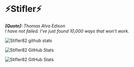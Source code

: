 # ⚡Stifler⚡
***[Quote]:*** _Thomas Alva Edison <br> I have not failed. I've just found 10,000 ways that won't work._



<!--
**⚡Stifler82/Stifle82⚡r** is a ✨ _special_ ✨ repository because its `README.md` (this file) appears on your GitHub profile.

Here are some ideas to get you started:

- 🔭 I’m currently working on ...
- 🌱 I’m currently learning ...
- 👯 I’m looking to collaborate on ...
- 🤔 I’m looking for help with ...
- 💬 Ask me about ...
- 📫 How to reach me: ...
- 😄 Pronouns: ...
- ⚡ Fun fact: ...
-->

![Stifler82 github stats](https://github-readme-stats.vercel.app/api?username=Stifler82&show_icons=true)

![Stifler82 GitHub Stats](https://github-readme-stats.vercel.app/api?username=Stifler82&show_icons=true&theme=radical)

![Stifler82 GitHub Stats](https://github-readme-stats.vercel.app/api?username=Stifler82&show_icons=true&)
